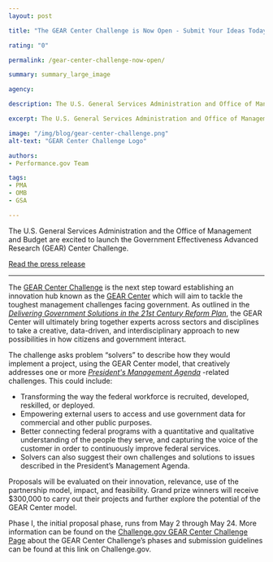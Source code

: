 ```yaml
---
layout: post

title: "The GEAR Center Challenge is Now Open - Submit Your Ideas Today!"

rating: "0"

permalink: /gear-center-challenge-now-open/

summary: summary_large_image

agency:

description: The U.S. General Services Administration and Office of Management and Budget are excited to launch the Government Effectiveness Advanced Research (GEAR) Center Challenge!

excerpt: The U.S. General Services Administration and Office of Management and Budget are excited to launch the Government Effectiveness Advanced Research (GEAR) Center Challenge!

image: "/img/blog/gear-center-challenge.png"
alt-text: "GEAR Center Challenge Logo"

authors:
- Performance.gov Team

tags:
- PMA
- OMB
- GSA

---
```


The U.S. General Services Administration and the Office of Management and Budget are excited to launch the Government Effectiveness Advanced Research (GEAR) Center Challenge.

<a href="https://www.gsa.gov/about-us/newsroom/news-releases/gsa-and-omb-announce-government-effectiveness-advanced-research-center-challenge">Read the press release</a>

----------------------------------------------------------------------------------------

The <a href="https://challenge.gov/a/buzz/challenge/1023/ideas/top">GEAR Center Challenge</a> is the next step toward establishing an innovation hub known as the <a href="https://www.performance.gov/GEARcenter/">GEAR Center</a> which will aim to tackle the toughest management challenges facing government. As outlined in the <a href="https://www.performance.gov/GovReform/Reform-and-Reorg-Plan-Final.pdf">*Delivering Government Solutions in the 21st Century Reform Plan*</a>, the GEAR Center will ultimately bring together experts across sectors and disciplines to take a creative, data-driven, and interdisciplinary approach to new possibilities in how citizens and government interact.

The challenge asks problem “solvers” to describe how they would implement a project, using the GEAR Center model, that creatively addresses one or more <a href="https://www.performance.gov/PMA/Presidents_Management_Agenda.pdf">*President's Management Agenda*</a>
-related challenges. This could include:
 - Transforming the way the federal workforce is recruited, developed, reskilled, or deployed.
 - Empowering external users to access and use government data for commercial and other public purposes.
 - Better connecting federal programs with a quantitative and qualitative understanding of the people they serve, and capturing the voice of the customer in order to continuously improve federal services.
 - Solvers can also suggest their own challenges and solutions to issues described in the President’s Management Agenda.

Proposals will be evaluated on their innovation, relevance, use of the partnership model, impact, and feasibility. Grand prize winners will receive $300,000 to carry out their projects and further explore the potential of the GEAR Center model.  

Phase I, the initial proposal phase, runs from May 2 through May 24. More information can be found on the <a href="https://challenge.gov/a/buzz/challenge/1023/ideas/top">Challenge.gov GEAR Center Challenge Page</a> about the GEAR Center Challenge’s phases and submission guidelines can be found at this link on Challenge.gov.
